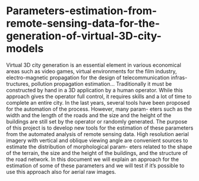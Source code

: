 # Parameters-estimation-from-remote-sensing-data-for-the-generation-of-virtual-3D-city-models
Virtual 3D city generation is an essential element in various economical areas such as video games, virtual environments for the film industry, electro-magnetic propagation for the design of telecommunication infras- tructures, pollution propagation estimation... Traditionally it must be constructed by hand in a 3D application by a human operator. While this approach gives the operator full control, it requires skills and a lot of time to complete an entire city. In the last years, several tools have been proposed for the automation of the process. However, many param- eters such as the width and the length of the roads and the size and the height of the buildings are still set by the operator or randomly generated. The purpose of this project is to develop new tools for the estimation of these parameters from the automated analysis of remote sensing data. High resolution aerial imagery with vertical and oblique viewing angle are convenient sources to estimate the distribution of morphological param- eters related to the shape of the terrain, the size and the height of the buildings, and the structure of the road network. In this document we will explain an approach for the estimation of some of these parameters and we will test if it’s possible to use this approach also for aerial raw images.
